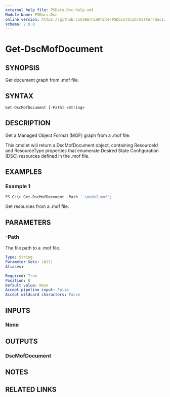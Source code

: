 ```yaml
---
external help file: PSDocs.Dsc-help.xml
Module Name: PSDocs.Dsc
online version: https://github.com/BernieWhite/PSDocs/blob/master/docs/commands/PSDocs.Dsc/en-US/Get-DscMofDocument.md
schema: 2.0.0
---
```


# Get-DscMofDocument

## SYNOPSIS

Get document graph from .mof file.

## SYNTAX

```text
Get-DscMofDocument [-Path] <String>
```

## DESCRIPTION

Get a Managed Object Format (MOF) graph from a .mof file.

This cmdlet will return a DscMofDocument object, containing ResourceId and ResourceType properties that enumerate Desired State Configuration (DSC) resources defined in the .mof file.

## EXAMPLES

### Example 1

```powershell
PS C:\> Get-DscMofDocument -Path '.\node1.mof';
```

Get resources from a .mof file.

## PARAMETERS

### -Path

The file path to a .mof file.

```yaml
Type: String
Parameter Sets: (All)
Aliases:

Required: True
Position: 0
Default value: None
Accept pipeline input: False
Accept wildcard characters: False
```

## INPUTS

### None

## OUTPUTS

### DscMofDocument

## NOTES

## RELATED LINKS
